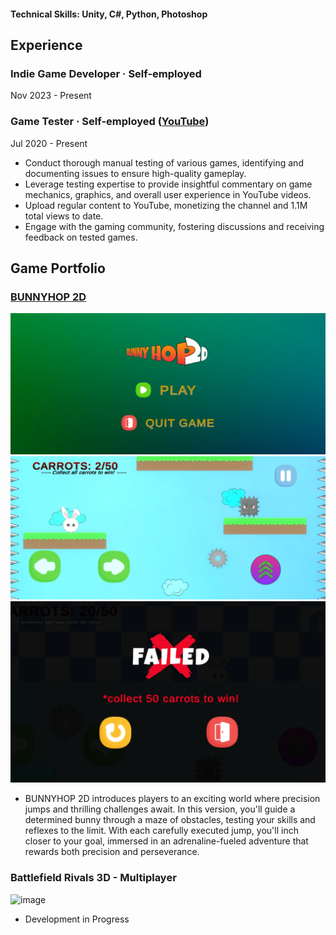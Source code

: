 #### Technical Skills: Unity, C#, Python, Photoshop

## Experience


### Indie Game Developer · Self-employed
Nov 2023 - Present

### Game Tester · Self-employed ([YouTube](https://www.youtube.com/@KostazGaming))
Jul 2020 - Present
- Conduct thorough manual testing of various games, identifying and documenting issues to ensure high-quality gameplay.
- Leverage testing expertise to provide insightful commentary on game mechanics, graphics, and overall user experience in YouTube videos.
- Upload regular content to YouTube, monetizing the channel and 1.1M total views to date.
- Engage with the gaming community, fostering discussions and receiving feedback on tested games.

## Game Portfolio

### [BUNNYHOP 2D](https://play.google.com/store/apps/details?id=com.KostazStudio.BUNNYHOPv2)
![image](/assets/img/bunnyhop-thumb-menu.png)
![image](/assets/img/bunnyhop_thumb1.jpg)
![image](/assets/img/bunnyhop_gameover.jpeg)
- BUNNYHOP 2D introduces players to an exciting world where precision jumps and thrilling challenges await. In this version, you'll guide a determined bunny through a maze of obstacles, testing your skills and reflexes to the limit. With each carefully executed jump, you'll inch closer to your goal, immersed in an adrenaline-fueled adventure that rewards both precision and perseverance.
    
### Battlefield Rivals 3D - Multiplayer
![image](/assets/img/battlefieldrivals_progress.jpeg)
- Development in Progress

